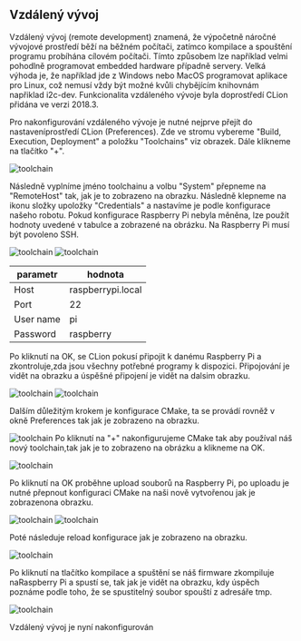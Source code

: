 ## Vzdálený vývoj

Vzdálený vývoj (remote development) znamená, že výpočetně náročné vývojové prostředí běží na běžném počítači, zatímco kompilace a spouštění programu probíhána cílovém počítači.
Tímto způsobem lze například velmi pohodlně programovat embedded hardware případně servery.
Velká výhoda je, že například jde z Windows nebo MacOS programovat aplikace pro Linux, což nemusí vždy být možné kvůli chybějícím knihovnám napřiklad i2c-dev.
Funkcionalita vzdáleného vývoje byla doprostředí CLion přidána ve verzi 2018.3.

Pro nakonfigurování vzdáleného vývoje je nutné nejprve přejít do nastaveníprostředí CLion (Preferences).
Zde ve stromu vybereme "Build, Execution, Deployment" a položku "Toolchains" viz obrazek.
Dále klikneme na tlačítko "+".

![toolchain](../images/clion/clion8.png)

Následně vyplníme jméno toolchainu a volbu "System" přepneme na "RemoteHost" tak, jak je to zobrazeno na obrazku.
Následně klepneme na ikonu složky upoložky "Credentials" a nastavíme je podle konfigurace našeho robotu.
Pokud konfigurace Raspberry Pi nebyla měněna, lze použít hodnoty uvedené v tabulce a zobrazené na obrázku.
Na Raspberry Pi musí být povoleno SSH.

![toolchain](../images/clion/clion9.png)
![toolchain](../images/clion/clion10.png)

| parametr | hodnota |
| -------- | ------- |
| Host | raspberrypi.local |
| Port | 22 |
| User name | pi |
| Password | raspberry |

Po kliknutí na OK, se CLion pokusí připojit k danému Raspberry Pi a zkontroluje,zda jsou všechny potřebné programy k dispozici.
Připojování je vidět na obrazku a úspěšné připojení je vidět na dalsim obrazku.

![toolchain](../images/clion/clion11.png)
![toolchain](../images/clion/clion12.png)

Dalším důležitým krokem je konfigurace CMake, ta se provádí rovněž v okně Preferences tak jak je zobrazeno na obrazku.

![toolchain](../images/clion/clion13.png)
Po kliknutí na "+" nakonfigurujeme CMake tak aby používal náš nový toolchain,tak jak je to zobrazeno na obrázku a klikneme na OK.

![toolchain](../images/clion/clion14.png)

Po kliknutí na OK proběhne upload souborů na Raspberry Pi, po uploadu je nutné přepnout konfiguraci CMake na naši nově vytvořenou jak je zobrazenona obrazku.

![toolchain](../images/clion/clion15.png)
![toolchain](../images/clion/clion16.png)

Poté následuje reload konfigurace jak je zobrazeno na obrazku.

![toolchain](../images/clion/clion17.png)

Po kliknutí na tlačítko kompilace a spuštění se náš firmware zkompiluje naRaspberry Pi a spustí se, tak jak je vidět na obrazku, kdy úspěch poznáme podle toho, že se spustitelný soubor spouští z adresáře tmp.

![toolchain](../images/clion/clion18.png)

Vzdálený vývoj je nyní nakonfigurován